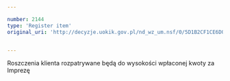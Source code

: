 ```yaml
---

number: 2144
type: 'Register item'
original_uri: 'http://decyzje.uokik.gov.pl/nd_wz_um.nsf/0/5D1B2CF1CE6D02EDC1257824003E0EAF?OpenDocument'


---
```


Roszczenia klienta rozpatrywane będą do wysokości wpłaconej kwoty za Imprezę
